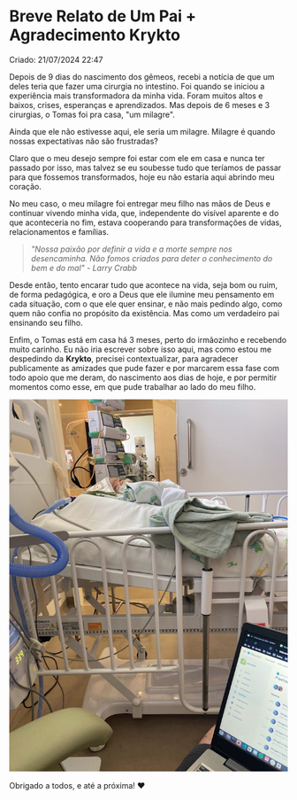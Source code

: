 # Breve Relato de Um Pai + Agradecimento Krykto
Criado: 21/07/2024 22:47

Depois de 9 dias do nascimento dos gêmeos, recebi a notícia de que um deles teria que fazer uma cirurgia no intestino. Foi quando se iniciou a experiência mais transformadora da minha vida. Foram muitos altos e baixos, crises, esperanças e aprendizados. Mas depois de 6 meses e 3 cirurgias, o Tomas foi pra casa, "um milagre".

Ainda que ele não estivesse aqui, ele seria um milagre. Milagre é quando nossas expectativas não são frustradas? 

Claro que o meu desejo sempre foi estar com ele em casa e nunca ter passado por isso, mas talvez se eu soubesse tudo que teríamos de passar para que fossemos transformados, hoje eu não estaria aqui abrindo meu coração.

No meu caso, o meu milagre foi entregar meu filho nas mãos de Deus e continuar vivendo minha vida, que, independente do visível aparente e do que aconteceria no fim, estava cooperando para transformações de vidas, relacionamentos e famílias.

> _"Nossa paixão por definir a vida e a morte sempre nos desencaminha. Não fomos criados para deter o conhecimento do bem e do mal" - Larry Crabb_

Desde então, tento encarar tudo que acontece na vida, seja bom ou ruim, de forma pedagógica, e oro a Deus que ele ilumine meu pensamento em cada situação, com o que ele quer ensinar, e não mais pedindo algo, como quem não confia no propósito da existência. Mas como um verdadeiro pai ensinando seu filho.

Enfim, o Tomas está em casa há 3 meses, perto do irmãozinho e recebendo muito carinho. Eu não iria escrever sobre isso aqui, mas como estou me despedindo da **Krykto**, precisei contextualizar, para agradecer publicamente as amizades que pude fazer e por marcarem essa fase com todo apoio que me deram, do nascimento aos dias de hoje, e por permitir momentos como esse, em que pude trabalhar ao lado do meu filho.

![alt text](image.png)

Obrigado a todos, e até a próxima! ❤️